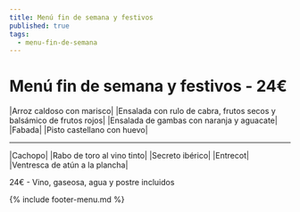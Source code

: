 ```yaml
---
title: Menú fin de semana y festivos
published: true
tags:
  - menu-fin-de-semana
---
```



# Menú fin de semana y festivos - 24€

|Arroz caldoso con marisco|
|Ensalada con rulo de cabra, frutos secos y balsámico de frutos rojos|
|Ensalada de gambas con naranja y aguacate|
|Fabada|
|Pisto castellano con huevo|

------

|Cachopo|
|Rabo de toro al vino tinto|
|Secreto ibérico|
|Entrecot|
|Ventresca de atún a la plancha|

<!-- |Cordero asado|eligiendo este segundo plato se añade 6€ al menú, en total 28€| -->

24€ - Vino, gaseosa, agua y postre incluidos

{% include footer-menu.md %}
